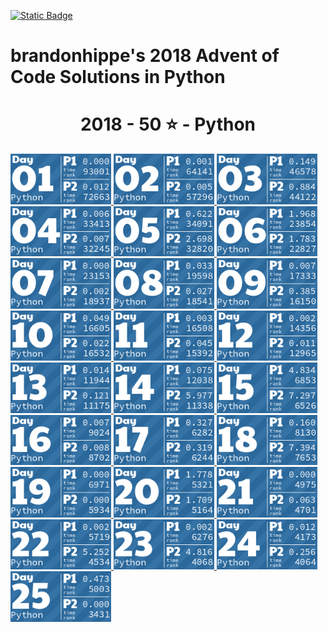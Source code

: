 <p><a href = "https://adventofcode.com/2018"> <img alt="Static Badge" src="https://img.shields.io/badge/Python-50*-118a03?style=flat-square&logo=data%3Aimage%2Fjpg%3Bbase64%2C%2F9j%2F4AAQSkZJRgABAQAAAQABAAD%2F%2FgAfQ29tcHJlc3NlZCBieSBqcGVnLXJlY29tcHJlc3P%2F2wCEAAQEBAQEBAQEBAQGBgUGBggHBwcHCAwJCQkJCQwTDA4MDA4MExEUEA8QFBEeFxUVFx4iHRsdIiolJSo0MjRERFwBBAQEBAQEBAQEBAYGBQYGCAcHBwcIDAkJCQkJDBMMDgwMDgwTERQQDxAUER4XFRUXHiIdGx0iKiUlKjQyNEREXP%2FCABEIAEAAQAMBIgACEQEDEQH%2FxAAcAAEAAgIDAQAAAAAAAAAAAAAABggFBwMECQH%2F2gAIAQEAAAAAo%2BZXkwwNz5LQwnkD3pk68TyBrFb2kfbiejq3H30t5vM%2FjFs4d0tlVAMhcWlS5tScQAf%2FxAAYAQADAQEAAAAAAAAAAAAAAAABBQYCBP%2FaAAgBAhAAAABtxDuVyOa9rAi%2FysLH%2F8QAGAEAAwEBAAAAAAAAAAAAAAAAAQIEAAP%2F2gAIAQMQAAAAnbL0oM3Osxl8n%2F%2FEADYQAAEEAQEEBwYEBwAAAAAAAAIBAwQFBgcACBEhEBITIDEyQRQVIlNhchYXMFJic4KRkqPB%2F9oACAEBAAE%2FAOmkpLTI7SJS0sQpM%2BUSgyyKoimqJx9dsgx%2B4xa2k0d9CKJYx0BXWTVFUe0BDHmPFOaL393xvtNXcR%2Bjr5f4sntvLN9TWDIS%2FfGgH%2FoEe7K0xz6JQV2UHi85ynmxhlNSWG%2B2RGj5oTiBxIEVPUujduDr6wYx9AnF%2FaKe29E31NWZxfMrIRdFdpjntpSzsji4xNSpiRjkuSng7ECaBOKq31%2BCuf09OCbyuc4gzDrbEGLqqjgDQMv8GXgaDkgtuhtHyXd11l5XdfHqbt7z%2B0okKQp%2FR9v4HNsH3d4GB59VZjQ5G5JrWWpKLElNorqdu0oIoOhyLbUTd%2Fhaj51%2BKrjIHYlcMCPGWNGaTtjJpSVVVw%2BQptIud3LRnlXQo9tdM%2BVGESfJQ%2F5pr1G9s63m82ypmZXU7DFJWPgbRA3wffNs%2BSobh9wRIiEQFVJVREROaqq7acwPyR0kfu81sZSvK37Y7EeeJRYI%2BTcVkC5Ca%2Bu2ZsNa8aRpZ4XayWJRAr7cUHyBDeb88OSI7OtOsOuMvtk262SgYGnAhIV4Kiovqnd3ZdLEvLNdQb6OiVNW6qQEd8r8oPFz7GdtftWS1CyH3VUSVXGqpwhjdXyyXvApH%2FA20J1Yd03yT2axdIscsyBuaHyD8BkD9vgW281pczBkhqXjjYlW2Kh7yBrmAPn5JA%2FwO9yqZgSbSuj2sxYkByS0EmQIK4rTKkiGaCPMlFPTbWzVXHKHDKjTPTOcycN%2BA2MmRFPiLcMk5Ndb5jvifToRqtSWONWemOpEuP7rCE6kR%2BYfAFionxxzJfUPFva%2Fj1MS7tY1DPObVNyXBiSTBQJxlF%2BFVRfX9L%2F%2FxAAlEQACAwABAwMFAQAAAAAAAAABAgMEBQARQVEGEDESFDI0YpH%2F2gAIAQIBAT8A5o2Wp0LlpAC0MLuAfjqo68y7T3s6lccAPNCjkD4BI9tSTVhijky68MzBuskcjFSy%2FwAnzzV9V13zNGjoU7FG29eRVSVeqsxHZhzH9VVosrNoUali7bSBFZIkIVWHljzLl1Zo5JNSvDAWYGOONixC%2FwBHz7bfX1JqR4Fb9WuwkuzAf4gPnmMD6Y1nw7H6VpjJTlPnuhPs6l0dQxUkEdR8jmRk18isYISzu7l5JX%2FJ2Pc81sqvr1ft5yVKsHjkX8kYdxyNTHGiFyxVQPqPyenc8%2F%2FEACIRAAICAAUFAQAAAAAAAAAAAAECAAMEEBIhURETIzJBgf%2FaAAgBAwEBPwCIup1Xkx10O68HplWKySLCRwRK8O3cR0cMoYbiWYdjY7uyqpb7LBWCBWxPJOVXgrNzex2QS3z1i0ey7MMhLLDY3U7fAJXYam1D9EO5Jn%2F%2F2Q%3D%3D&labelColor=black" target="_blank"></a></p>

# brandonhippe's 2018 Advent of Code Solutions in Python
<!-- #{(lang_tiles)} -->
<h1 align="center">
  2018 - 50 ⭐ - Python
</h1>
<a href="1.py">
  <img src=".tiles/python/images/2018/01.png" width="161px">
</a>
<a href="2.py">
  <img src=".tiles/python/images/2018/02.png" width="161px">
</a>
<a href="3.py">
  <img src=".tiles/python/images/2018/03.png" width="161px">
</a>
<a href="4.py">
  <img src=".tiles/python/images/2018/04.png" width="161px">
</a>
<a href="5.py">
  <img src=".tiles/python/images/2018/05.png" width="161px">
</a>
<a href="6.py">
  <img src=".tiles/python/images/2018/06.png" width="161px">
</a>
<a href="7.py">
  <img src=".tiles/python/images/2018/07.png" width="161px">
</a>
<a href="8.py">
  <img src=".tiles/python/images/2018/08.png" width="161px">
</a>
<a href="9.py">
  <img src=".tiles/python/images/2018/09.png" width="161px">
</a>
<a href="10.py">
  <img src=".tiles/python/images/2018/10.png" width="161px">
</a>
<a href="11.py">
  <img src=".tiles/python/images/2018/11.png" width="161px">
</a>
<a href="12.py">
  <img src=".tiles/python/images/2018/12.png" width="161px">
</a>
<a href="13.py">
  <img src=".tiles/python/images/2018/13.png" width="161px">
</a>
<a href="14.py">
  <img src=".tiles/python/images/2018/14.png" width="161px">
</a>
<a href="15.py">
  <img src=".tiles/python/images/2018/15.png" width="161px">
</a>
<a href="16.py">
  <img src=".tiles/python/images/2018/16.png" width="161px">
</a>
<a href="17.py">
  <img src=".tiles/python/images/2018/17.png" width="161px">
</a>
<a href="18.py">
  <img src=".tiles/python/images/2018/18.png" width="161px">
</a>
<a href="19.py">
  <img src=".tiles/python/images/2018/19.png" width="161px">
</a>
<a href="20.py">
  <img src=".tiles/python/images/2018/20.png" width="161px">
</a>
<a href="21.py">
  <img src=".tiles/python/images/2018/21.png" width="161px">
</a>
<a href="22.py">
  <img src=".tiles/python/images/2018/22.png" width="161px">
</a>
<a href="23.py">
  <img src=".tiles/python/images/2018/23.png" width="161px">
</a>
<a href="24.py">
  <img src=".tiles/python/images/2018/24.png" width="161px">
</a>
<a href="25.py">
  <img src=".tiles/python/images/2018/25.png" width="161px">
</a>
<!-- #{/(lang_tiles)} -->
